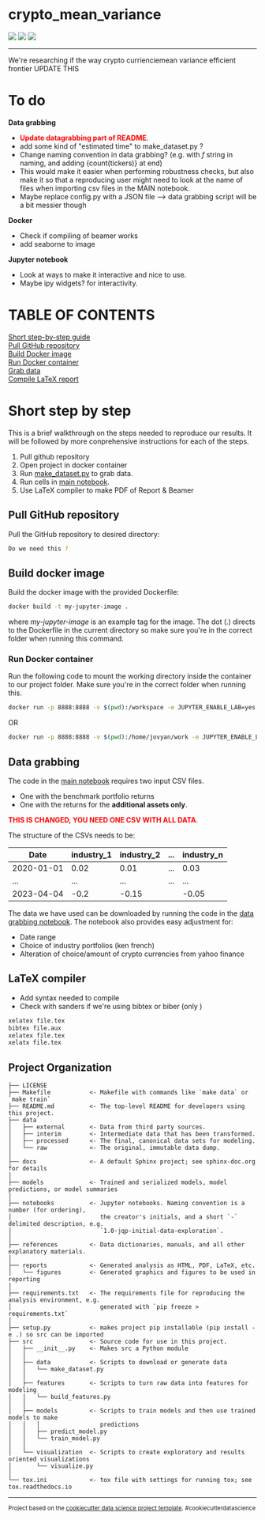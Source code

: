 # crypto_mean_variance
[![](https://img.shields.io/badge/go_to-course_homepage-blue)](https://github.com/ipozdeev/it-skills-for-research)
[![](https://img.shields.io/badge/go_to-data_grabbing_notebook-yellow)](src/data/data_grabbing.ipynb)
[![](https://img.shields.io/badge/go_to-main_notebook-green)](notebooks/MAIN.ipynb)

---

We're researching if the way crypto currienciemean variance efficient frontier
UPDATE THIS

# To do
**Data grabbing**
* <span style="color:red"> **Update datagrabbing part of README**</span>.
* add some kind of "estimated time" to make_dataset.py ? 
* Change naming convention in data grabbing? (e.g. with *f* string in naming, and adding {count(tickers)} at end)
 * This would make it easier when performing robustness checks, but also make it so that a reproducing user might need to look at the name of files when importing csv files in the MAIN notebook.
* Maybe replace config.py with a JSON file --> data grabbing script will be a bit messier though

**Docker**
* Check if compiling of beamer works
* add seaborne to image

**Jupyter notebook**
* Look at ways to make it interactive and nice to use. 
 * Maybe ipy widgets? for interactivity. 

# TABLE OF CONTENTS
[Short step-by-step guide](#short-step-by-step) \
[Pull GitHub repository](#pull-github-repository) \
[Build Docker image](#build-docker-image) \
[Run Docker container](#run-docker-container) \
[Grab data](#data-grabbing) \
[Compile LaTeX report](#latex-compiler) 


# Short step by step
This is a brief walkthrough on the steps needed to reproduce our results. It will be followed by more conprehensive instructions for each of the steps. 
1. Pull github repository
2. Open project in docker container
3. Run [make_dataset.py](src/data/make_dataset.py) to grab data.
4. Run cells in [main notebook](/notebooks/MAIN.ipynb).
5. Use LaTeX compiler to make PDF of Report & Beamer

## Pull GitHub repository
Pull the GitHub repository to desired directory:
```bash
Do we need this ?
```

## Build docker image
Build the docker image with the provided Dockerfile:
```bash
docker build -t my-jupyter-image .
```
where *my-jupyter-image* is an example tag for the image. The dot (.) directs to the Dockerfile in the current directory so make sure you're in the correct folder when running this command. 

### Run Docker container
Run the following code to mount the working directory inside the container to our project folder. Make sure you're in the correct folder when running this. 

```bash
docker run -p 8888:8888 -v $(pwd):/workspace -e JUPYTER_ENABLE_LAB=yes -w /workspace -e JUPYTER_TOKEN='' my-jupyter-image
```

OR

```bash
docker run -p 8888:8888 -v $(pwd):/home/jovyan/work -e JUPYTER_ENABLE_LAB=yes my-jupyter-image
```

## Data grabbing
The code in the [main notebook](notebooks/MAIN.ipynb) requires two input CSV files. 
* One with the benchmark portfolio returns 
* One with the returns for the **additional assets only**. 

<span style="color:red"> **THIS IS CHANGED, YOU NEED ONE CSV WITH ALL DATA**</span>.

The structure of the CSVs needs to be:
<center>

| Date       | industry_1 | industry_2 | ... | industry_n |
|------------|------------|------------|-----|------------|
| 2020-01-01 | 0.02       | 0.01       | ... | 0.03       |
| ...        | ...        | ...        | ... | ...        |
| 2023-04-04 | -0.2       | -0.15      |     | -0.05      |

</center>

The data we have used can be downloaded by running the code in the [data grabbing notebook](src/data/data_grabbing.ipynb). The notebook also provides easy adjustment for:
* Date range
* Choice of industry portfolios (ken french)
* Alteration of choice/amount of crypto currencies from yahoo finance

## LaTeX compiler
* Add syntax needed to compile
* Check with sanders if we're using bibtex or biber (only )


```bash
xelatex file.tex
bibtex file.aux
xelatex file.tex
xelatx file.tex
```







Project Organization
------------

    ├── LICENSE
    ├── Makefile           <- Makefile with commands like `make data` or `make train`
    ├── README.md          <- The top-level README for developers using this project.
    ├── data
    │   ├── external       <- Data from third party sources.
    │   ├── interim        <- Intermediate data that has been transformed.
    │   ├── processed      <- The final, canonical data sets for modeling.
    │   └── raw            <- The original, immutable data dump.
    │
    ├── docs               <- A default Sphinx project; see sphinx-doc.org for details
    │
    ├── models             <- Trained and serialized models, model predictions, or model summaries
    │
    ├── notebooks          <- Jupyter notebooks. Naming convention is a number (for ordering),
    │                         the creator's initials, and a short `-` delimited description, e.g.
    │                         `1.0-jqp-initial-data-exploration`.
    │
    ├── references         <- Data dictionaries, manuals, and all other explanatory materials.
    │
    ├── reports            <- Generated analysis as HTML, PDF, LaTeX, etc.
    │   └── figures        <- Generated graphics and figures to be used in reporting
    │
    ├── requirements.txt   <- The requirements file for reproducing the analysis environment, e.g.
    │                         generated with `pip freeze > requirements.txt`
    │
    ├── setup.py           <- makes project pip installable (pip install -e .) so src can be imported
    ├── src                <- Source code for use in this project.
    │   ├── __init__.py    <- Makes src a Python module
    │   │
    │   ├── data           <- Scripts to download or generate data
    │   │   └── make_dataset.py
    │   │
    │   ├── features       <- Scripts to turn raw data into features for modeling
    │   │   └── build_features.py
    │   │
    │   ├── models         <- Scripts to train models and then use trained models to make
    │   │   │                 predictions
    │   │   ├── predict_model.py
    │   │   └── train_model.py
    │   │
    │   └── visualization  <- Scripts to create exploratory and results oriented visualizations
    │       └── visualize.py
    │
    └── tox.ini            <- tox file with settings for running tox; see tox.readthedocs.io


--------


<p><small>Project based on the <a target="_blank" href="https://drivendata.github.io/cookiecutter-data-science/">cookiecutter data science project template</a>. #cookiecutterdatascience</small></p>


